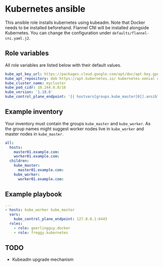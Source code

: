 Kubernetes ansible
==================

This ansible role installs kubernetes using kubeadm. Note that Docker needs to be installed beforehand.
Flannel CNI will be installed alongside Kubernetes. You can change the configuration under `defaults/flannel-cni.yaml.j2`.

Role variables
--------------

All role variables are listed below with their default values.

```yaml
kube_apt_key_url: https://packages.cloud.google.com/apt/doc/apt-key.gpg
kube_apt_repository: deb https://apt.kubernetes.io/ kubernetes-xenial main
kube_cluster_name: mycluster
kube_pod_cidr: 10.244.0.0/16
kube_version: '1.18.6'
kube_control_plane_endpoint: '{{ hostvars[groups.kube_master[0]].ansible_host }}'
```

Example inventory
-----------------

Your inventory must contain the groups `kube_master` and `kube_worker`. As the group names might suggest worker nodes live in `kube_worker` and master nodes in `kube_master`.

```YAML
all:
  hosts:
    master01.example.com:
    worker01.example.com:
  children:
    kube_master:
      master01.example.com:
    kube_worker:
      worker01.example.com:
```

Example playbook
----------------

```yaml
---
- hosts: kube_worker kube_master
  vars:
    kube_control_plane_endpoint: 127.0.0.1:6443
  roles:
    - role: geerlingguy.docker
    - role: freggy.kubernetes
```

TODO
----

* Kubeadm upgrade mechanism
